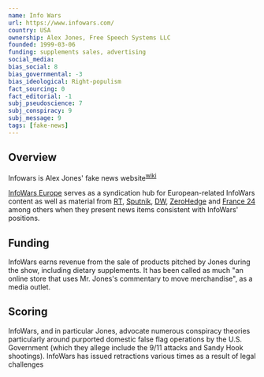 ```yaml
---
name: Info Wars
url: https://www.infowars.com/
country: USA
ownership: Alex Jones, Free Speech Systems LLC
founded: 1999-03-06
funding: supplements sales, advertising
social_media:
bias_social: 8
bias_governmental: -3
bias_ideological: Right-populism
fact_sourcing: 0
fact_editorial: -1
subj_pseudoscience: 7
subj_conspiracy: 9
subj_message: 9
tags: [fake-news]
---
```


## Overview
Infowars is Alex Jones' fake news website<sup>[wiki](https://en.wikipedia.org/wiki/InfoWars#cite_note-fake_news-1)</sup>

[InfoWars Europe](https://europe.infowars.com/) serves as a syndication hub for European-related InfoWars content as well as material from [RT](/russia-today), [Sputnik](/sputnik), [DW](/deutche-welle), [ZeroHedge](/zero-hedge.md) and [France 24](/france-24) among others when they present news items consistent with InfoWars' positions.

## Funding
InfoWars earns revenue from the sale of products pitched by Jones during the show, including dietary supplements. It has been called as much "an online store that uses Mr. Jones's commentary to move merchandise", as a media outlet.

## Scoring
InfoWars, and in particular Jones, advocate numerous conspiracy theories particularly around purported domestic false flag operations by the U.S. Government (which they allege include the 9/11 attacks and Sandy Hook shootings). InfoWars has issued retractions various times as a result of legal challenges
